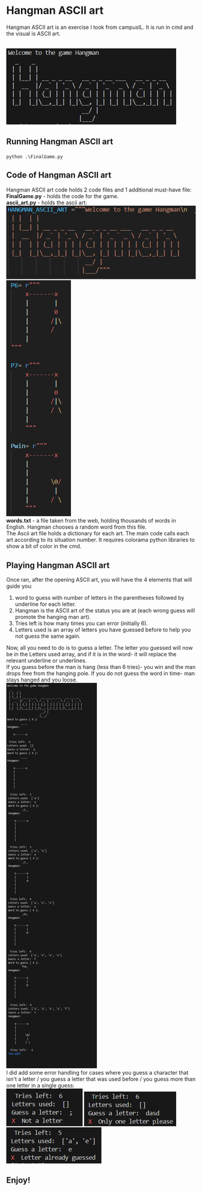 
# Hangman ASCII art

Hangman ASCII art is an exercise I took from campusIL. It is run in cmd and the visual is ASCII art. <br>
<br>

![Project Screenshot](./imgs/openning.png)

## Running Hangman ASCII art

` python .\FinalGame.py ` <br>

## Code of Hangman ASCII art

Hangman ASCII art code holds 2 code files and 1 additional must-have file: <br>
**FinalGame.py** - holds the code for the game. <br>
**ascii_art.py** - holds the ascii art:<br>
![art1](./imgs/art1.png)
![art2](./imgs/art2.png) <br>
**words.txt** - a file taken from the web, holding thousands of words in English. Hangman chooses a random word from this file.<br>
The Ascii art file holds a dictionary for each art. The main code calls each art according to its situation number. It requires colorama python libraries to show a bit of color in the cmd.<br>

## Playing Hangman ASCII art

Once ran, after the opening ASCII art, you will have the 4 elements that will guide you: <br>
1. word to guess with number of letters in the parentheses followed by underline for each letter.<br>
2. Hangman is the ASCII art of the status you are at (each wrong guess will promote the hanging man art). <br>
3. Tries left is how many times you can error (initially 6). <br>
4. Letters used is an array of letters you have guessed before to help you not guess the same again.<br>

Now, all you need to do is to guess a letter. The letter you guessed will now be in the Letters used array, and if it is in the word- it will replace the relevant underline or underlines.<br>
If you guess before the man is hang (less than 6 tries)- you win and the man drops free from the hanging pole. If you do not guess the word in time- man stays hanged and you loose.
<br>
![End1 Screenshot](./imgs/scrn1.png)
<br>
I did add some error handling for cases where you guess a character that isn't a letter / you guess a letter that was used before / you guess more than one letter in a single guess: 
<br>
![err1](./imgs/error.png)
![err2](./imgs/error2.png)
![err3](./imgs/error3.png)
<br>

## Enjoy!
